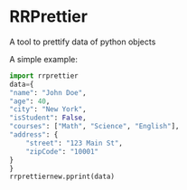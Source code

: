 # RRPrettier
A tool to prettify data of python objects

A simple example:

```python
import rrprettier
data={
"name": "John Doe",
"age": 40,
"city": "New York",
"isStudent": False,
"courses": ["Math", "Science", "English"],
"address": {
    "street": "123 Main St",
    "zipCode": "10001"
}
}
rrprettiernew.pprint(data)
```
